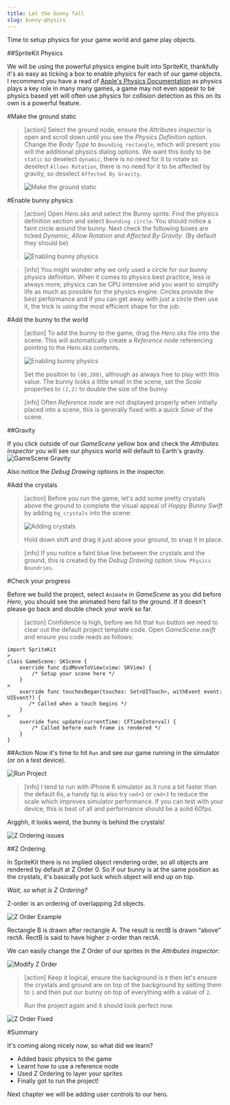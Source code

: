 ```yaml
---
title: Let the bunny fall
slug: bunny-physics
---
```


Time to setup physics for your game world and game play objects.

##SpriteKit Physics

We will be using the powerful physics engine built into SpriteKit, thankfully it's as easy as ticking a box to enable physics for each of our game objects. I recommend you have a read of [Apple's Physics Documentation](https://developer.apple.com/library/ios/documentation/GraphicsAnimation/Conceptual/SpriteKit_PG/Physics/Physics.html#//apple_ref/doc/uid/TP40013043-CH6-SW1) as physics plays a key role in many many games, a game may not even appear to be physics based yet will often use physics for collision detection as this on its own is a powerful feature.

#Make the ground static

> [action]
> Select the ground node, ensure the *Attributes inspector* is open and scroll down until you see the *Physics Definition* option.
> Change the *Body Type* to `Bounding rectangle`, which will present you will the additional physics dialog options.
> We want this body to be `static` so deselect `dynamic`, there is no need for it to rotate so deselect `Allows Rotation`, there is no need for it to be affected by gravity, so deselect `Affected By Gravity`.
>
> ![Make the ground static](../Tutorial-Images/xcode_ground_physics.png)
>

#Enable bunny physics

> [action]
> Open *Hero.sks* and select the Bunny sprite. Find the physics definition section and select `Bounding circle`.
> You should notice a faint circle around the bunny.
> Next check the following boxes are ticked *Dynamic*, *Allow Rotation* and *Affected By Gravity*. (By default they should be)
>
> ![Enabling bunny physics](../Tutorial-Images/xcode_hero_physics.png)
>

<!--  -->

> [info]
> You might wonder why we only used a circle for our bunny physics definition.  When it comes to physics best practice, less is always more, physics can be CPU intensive and you want to simplify life as much as possible for the physics engine.
> Circles provide the best performance and if you can get away with just a circle then use it, the trick is using the most efficient shape for the job.

#Add the bunny to the world

> [action]
> To add the bunny to the game, drag the *Hero.sks* file into the scene. This will automatically create a *Reference node* referencing pointing to the *Hero.sks* contents.
>
> ![Enabling bunny physics](../Tutorial-Images/xcode_add_reference_node_hero.png)
>
> Set the position to `(80,280)`, although as always free to play with this value.
> The bunny looks a little small in the scene, set the *Scale* properties to `(2,2)` to double the size of the bunny.
>

<!--  -->

> [info]
Often *Reference node* are not displayed properly when initially placed into a scene, this is generally fixed with a quick *Save* of the scene.

##Gravity

If you click outside of our *GameScene* yellow box and check the *Attributes inspector* you will see our physics world will default
to Earth's gravity.  
![GameScene Gravity](../Tutorial-Images/xcode_gamescene_gravity.png)

Also notice the *Debug Drawing* options in the inspector.

#Add the crystals

> [action]
> Before you run the game, let's add some pretty crystals above the ground to complete the visual appeal of *Hoppy Bunny Swift* by adding `bg_crystals` into the scene:
>
> ![Adding crystals](../Tutorial-Images/xcode_add_crystals.png)
>
> Hold down shift and drag it just above your ground, to snap it in place.

<!--  -->

> [info]
> If you notice a faint blue line between the crystals and the ground, this is created by the *Debug Drawing* option `Show Physics Boundries`.

#Check your progress

Before we build the project, select `Animate` in *GameScene* as you did before *Hero*, you should see the animated hero fall to the ground.  If it doesn't please go back and double check your work so far.

> [action]
> Confidence is high, before we hit that `Run` button we need to clear out the default project template code.
> Open *GameScene.swift* and ensure you code reads as follows:
>
```
import SpriteKit
>
class GameScene: SKScene {
    override func didMoveToView(view: SKView) {
        /* Setup your scene here */
    }
>
    override func touchesBegan(touches: Set<UITouch>, withEvent event: UIEvent?) {
       /* Called when a touch begins */
    }
>
    override func update(currentTime: CFTimeInterval) {
        /* Called before each frame is rendered */
    }
}
```
>

##Action
Now it's time to hit `Run` and see our game running in the simulator (or on a test device).

![Run Project](../Tutorial-Images/xcode_select_simulator.png)

> [info]
> I tend to run with iPhone 6 simulator as it runs a bit faster than the default 6s, a handy tip is also try `cmd+2` or `cmd+3` to reduce
> the scale which improves simulator performance.
> If you can test with your device, this is best of all and performance should be a solid 60fps.

Argghh, it looks weird, the bunny is behind the crystals!

![Z Ordering issues](../Tutorial-Images/simulator_zorder_before.png)

##Z Ordering

In SpriteKit there is no implied object rendering order, so all objects are rendered by default at Z Order 0.
So if our bunny is at the same position as the crystals, it's basically pot luck which object will end up on top.

*Wait, so what is Z Ordering?*

Z-order is an ordering of overlapping 2d objects.

![Z Order Example](../Tutorial-Images/zorder.png)

Rectangle B is drawn after rectangle A. The result is rectB is drawn “above” rectA. RectB is said to have higher z-order than rectA.

We can easily change the Z Order of our sprites in the *Attributes inspector*:

![Modify Z Order](../Tutorial-Images/xcode_zorder_modify.png)

> [action]
> Keep it logical, ensure the background is `0` then let's ensure the crystals and ground are on top of the background by setting them to `1` and then put our bunny on top of everything with a value of `2`.
>
> Run the project again and it should look perfect now.
>

![Z Order Fixed](../Tutorial-Images/xcode_zorder_fixed.png)

#Summary

It's coming along nicely now, so what did we learn?

- Added basic physics to the game
- Learnt how to use a reference node
- Used Z Ordering to layer your sprites
- Finally got to run the project!

Next chapter we will be adding user controls to our hero.
